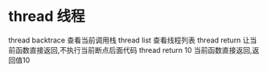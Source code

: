 # thread 线程

thread backtrace                                查看当前调用栈
thread list                                     查看线程列表
thread return                                   让当前函数直接返回,不执行当前断点后面代码
thread return 10                                当前函数直接返回,返回值10
